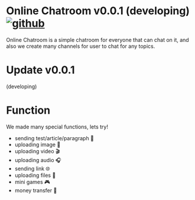# Online Chatroom v0.0.1 (developing) [![github](https://img.shields.io/website?down_color=gray&down_message=VIEW%20MY%20PROFILE&label=%20&logo=github&up_color=gray&up_message=VIEW%20MY%20PROFILE&url=https%3A%2F%2Fgithub.com%2FRE8014)](https://github.com/RE8014)
Online Chatroom is a simple chatroom for everyone that can chat on it, and also we create many channels for user to chat for any topics.

# Update v0.0.1
(developing)

# Function
We made many special functions, lets try!
- sending test/article/paragraph 📄
- uploading image 🌄
- uploading video 🎬
- uploading audio 🎧
- sending link 🌐
- uploading files 📁
- mini games 🎮
- money transfer 💸

